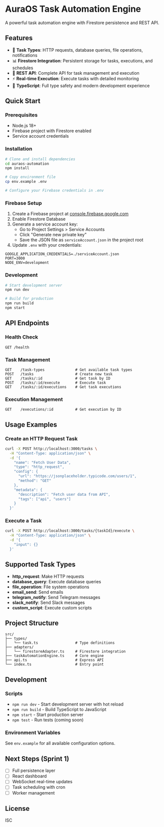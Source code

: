 # AuraOS Task Automation Engine

A powerful task automation engine with Firestore persistence and REST API.

## Features

- 🔧 **Task Types**: HTTP requests, database queries, file operations, notifications
- 📊 **Firestore Integration**: Persistent storage for tasks, executions, and schedules
- 🚀 **REST API**: Complete API for task management and execution
- ⚡ **Real-time Execution**: Execute tasks with detailed monitoring
- 🎯 **TypeScript**: Full type safety and modern development experience

## Quick Start

### Prerequisites

- Node.js 18+
- Firebase project with Firestore enabled
- Service account credentials

### Installation

```bash
# Clone and install dependencies
cd auraos-automation
npm install

# Copy environment file
cp env.example .env

# Configure your Firebase credentials in .env
```

### Firebase Setup

1. Create a Firebase project at [console.firebase.google.com](https://console.firebase.google.com)
2. Enable Firestore Database
3. Generate a service account key:
   - Go to Project Settings > Service Accounts
   - Click "Generate new private key"
   - Save the JSON file as `serviceAccount.json` in the project root
4. Update `.env` with your credentials:

```env
GOOGLE_APPLICATION_CREDENTIALS=./serviceAccount.json
PORT=3000
NODE_ENV=development
```

### Development

```bash
# Start development server
npm run dev

# Build for production
npm run build
npm start
```

## API Endpoints

### Health Check
```
GET /health
```

### Task Management
```
GET    /task-types              # Get available task types
POST   /tasks                   # Create new task
GET    /tasks/:id               # Get task by ID
POST   /tasks/:id/execute       # Execute task
GET    /tasks/:id/executions    # Get task executions
```

### Execution Management
```
GET    /executions/:id          # Get execution by ID
```

## Usage Examples

### Create an HTTP Request Task

```bash
curl -X POST http://localhost:3000/tasks \
  -H "Content-Type: application/json" \
  -d '{
    "name": "Fetch User Data",
    "type": "http_request",
    "config": {
      "url": "https://jsonplaceholder.typicode.com/users/1",
      "method": "GET"
    },
    "metadata": {
      "description": "Fetch user data from API",
      "tags": ["api", "users"]
    }
  }'
```

### Execute a Task

```bash
curl -X POST http://localhost:3000/tasks/{taskId}/execute \
  -H "Content-Type: application/json" \
  -d '{
    "input": {}
  }'
```

## Supported Task Types

- **http_request**: Make HTTP requests
- **database_query**: Execute database queries
- **file_operation**: File system operations
- **email_send**: Send emails
- **telegram_notify**: Send Telegram messages
- **slack_notify**: Send Slack messages
- **custom_script**: Execute custom scripts

## Project Structure

```
src/
├── types/
│   └── task.ts                 # Type definitions
├── adapters/
│   └── firestoreAdapter.ts     # Firestore integration
├── taskAutomationEngine.ts     # Core engine
├── api.ts                      # Express API
└── index.ts                    # Entry point
```

## Development

### Scripts

- `npm run dev` - Start development server with hot reload
- `npm run build` - Build TypeScript to JavaScript
- `npm start` - Start production server
- `npm test` - Run tests (coming soon)

### Environment Variables

See `env.example` for all available configuration options.

## Next Steps (Sprint 1)

- [ ] Full persistence layer
- [ ] React dashboard
- [ ] WebSocket real-time updates
- [ ] Task scheduling with cron
- [ ] Worker management

## License

ISC
